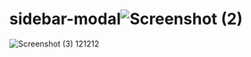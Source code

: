# sidebar-modal![Screenshot (2)](https://user-images.githubusercontent.com/92708967/215355144-b3fa8d5c-22de-484a-b2b9-ffdf4c474971.png)
![Screenshot (3)](https://user-images.githubusercontent.com/92708967/215355165-32b6c0ca-5ee5-436b-8b2a-a823e54ecc3b.png)
121212
